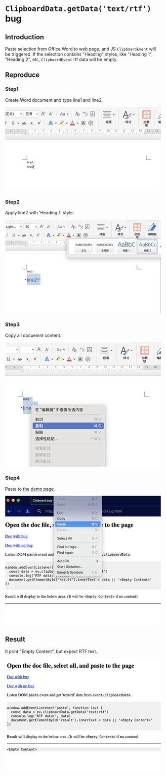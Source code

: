 # `ClipboardData.getData('text/rtf')` bug


## Introduction

Paste selection from Office Word to web page, and JS `ClipboardEvent` will be triggered. If the selection contains "Heading" styles, like "Heading 1", "Heading 2", etc, `ClipboardEvent` rtf data will be empty.

## Reproduce

### Step1

Create Word document and type line1 and line2.

![Step1](pics/step1.png)

### Step2

Apply line2 with 'Heading 1' style.

![Step2](pics/step2.png)

### Step3

Copy all docuemnt content.

![Step3](pics/step3.png)

### Step4

Paste to [the demo page](https://zunsthy.github.io/clipboard-rtf-bug-demo).

![Step4](pics/step4.png)

## Result

It print "Empty Content", but expect RTF text.

![Result](pics/bug_result.png)
